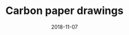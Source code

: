 ---
title: "Carbon paper drawings"
layout: layouts/base.njk
eleventyNavigation:
  key: "Carbon paper drawings"
  order: 10
  parent: Archive
date: 2018-11-07
---